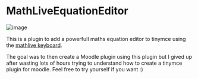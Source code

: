 # MathLiveEquationEditor

![image](https://user-images.githubusercontent.com/53106394/233133499-e2919cfa-c3b2-4fce-8d82-888e21430010.png)

This is a plugin to add a powerfull maths equation editor to tinymce using the [mathlive keyboard](https://cortexjs.io/mathlive/).

The goal was to then create a Moodle plugin using this plugin but I gived up after wasting lots of hours trying to understand how to create a tinymce plugin for moodle.
Feel free to try yourself if you want :)
